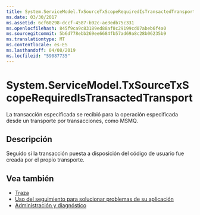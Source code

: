 ```yaml
---
title: System.ServiceModel.TxSourceTxScopeRequiredIsTransactedTransport
ms.date: 03/30/2017
ms.assetid: 6cf60298-dccf-4587-b92c-ae3edb75c331
ms.openlocfilehash: 845f9ca9c83189ed88af8c29199cd07abeb6f4a0
ms.sourcegitcommit: 5b6d778ebb269ee6684fb57ad69a8c28b06235b9
ms.translationtype: MT
ms.contentlocale: es-ES
ms.lasthandoff: 04/08/2019
ms.locfileid: "59087735"
---
```

# <a name="systemservicemodeltxsourcetxscoperequiredistransactedtransport"></a>System.ServiceModel.TxSourceTxScopeRequiredIsTransactedTransport
La transacción especificada se recibió para la operación especificada desde un transporte por transacciones, como MSMQ.  
  
## <a name="description"></a>Descripción  
 Seguido si la transacción puesta a disposición del código de usuario fue creada por el propio transporte.  
  
## <a name="see-also"></a>Vea también

- [Traza](../../../../../docs/framework/wcf/diagnostics/tracing/index.md)
- [Uso del seguimiento para solucionar problemas de su aplicación](../../../../../docs/framework/wcf/diagnostics/tracing/using-tracing-to-troubleshoot-your-application.md)
- [Administración y diagnóstico](../../../../../docs/framework/wcf/diagnostics/index.md)
